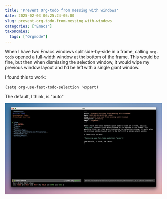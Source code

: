 ```yaml
---
title: 'Prevent Org-todo from messing with windows'
date: 2025-02-03 06:25:24-05:00
slug: prevent-org-todo-from-messing-with-windows
categories: ["Emacs"]
taxonomies:
  tags: ["Orgmode"]
---
```


When I have two Emacs windows split side-by-side in a frame, calling `org-todo` opened a full-width window at the bottom of the frame. This would be fine, but then when dismissing the selection window, it would wipe my previous window layout and I'd be left with a single giant window. 

I found this to work:

`(setq org-use-fast-todo-selection 'expert)`

The default, I think, is "auto"

![](cover_1920.webp "")
